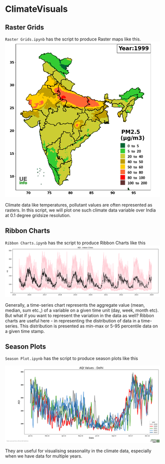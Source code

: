 # ClimateVisuals

## Raster Grids

`Raster Grids.ipynb` has the script to produce Raster maps like this. 
![Raster Grids India PM2.5](visuals/RasterGrids_masked.png)

Climate data like temperatures, pollutant values are often represented as rasters. In this script, we will plot one such climate data variable over India at 0.1 degree gridsize resolution.

## Ribbon Charts
`Ribbon Charts.ipynb` has the script to produce Ribbon Charts like this
![Ribbon Chart AQI Indian Cities](visuals/RibbonChart.png)

Generally, a time-series chart represents the aggregate value (mean, median, sum etc.,) of a variable on a given time unit (day, week, month etc). But what if you want to represent the variation in the data as well? Ribbon charts are useful here - in representing the distribution of data in a time-series. This distribution is presented as min-max or 5-95 percentile data on a given time stamp.

## Season Plots
`Season Plot.ipynb` has the script to produce season plots like this

![Season plot](visuals/seasonplot_aqi.png)

They are useful for visualising seasonality in the climate data, especially when we have data for multiple years.